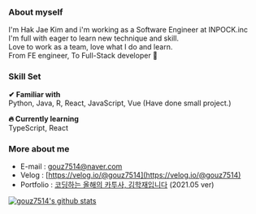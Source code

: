 ### About myself
I'm Hak Jae Kim and i'm working as a Software Engineer at INPOCK.inc<br>
I'm full with eager to learn new technique and skill.<br>
Love to work as a team, love what I do and learn.<br>
From FE engineer, To Full-Stack developer 🦾

### Skill Set
**✔ Familiar with**<br>
Python, Java, R, React, JavaScript, Vue (Have done small project.)

**🔥 Currently learning**<br>
TypeScript, React

### More about me
* E-mail : [gouz7514@naver.com](gouz7514@naver.com)
* Velog : [https://velog.io/@gouz7514](https://velog.io/@gouz7514)
* Portfolio : [코딩하는 올해의 카투사, 김학재입니다](https://drive.google.com/file/d/17CMoF6UMcRWnhMEA9idDGH6BYaTK8D1b/view?usp=sharing) (2021.05 ver)

[![gouz7514's github stats](https://github-readme-stats.vercel.app/api?username=gouz7514)](https://github.com/anuraghazra/github-readme-stats)

<!--
**gouz7514/gouz7514** is a ✨ _special_ ✨ repository because its `README.md` (this file) appears on your GitHub profile.

Here are some ideas to get you started:

- 🔭 I’m currently working on ...
- 🌱 I’m currently learning ...
- 👯 I’m looking to collaborate on ...
- 🤔 I’m looking for help with ...
- 💬 Ask me about ...
- 📫 How to reach me: ...
- 😄 Pronouns: ...
- ⚡ Fun fact: ...
-->
